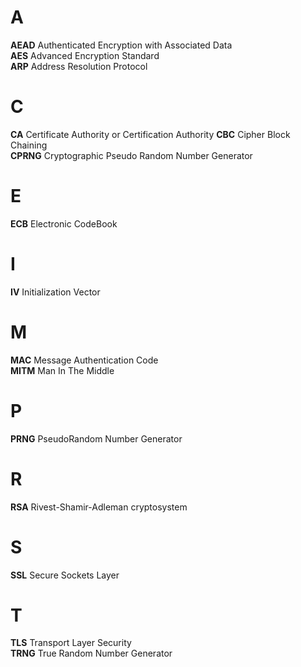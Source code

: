 # A  
**AEAD** Authenticated Encryption with Associated Data   
**AES** Advanced Encryption Standard  
**ARP** Address Resolution Protocol  
# C  
**CA** Certificate Authority or Certification Authority
**CBC** Cipher Block Chaining  
**CPRNG** Cryptographic Pseudo Random Number Generator  
# E  
**ECB** Electronic CodeBook  
# I  
**IV** Initialization Vector  
# M  
**MAC** Message Authentication Code  
**MITM** Man In The Middle  
# P  
**PRNG** PseudoRandom Number Generator  
# R 
**RSA** Rivest-Shamir-Adleman cryptosystem  
# S  
**SSL** Secure Sockets Layer  
# T  
**TLS** Transport Layer Security  
**TRNG** True Random Number Generator  

